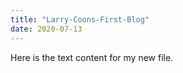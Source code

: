 ```yaml
---
title: "Larry-Coons-First-Blog"
date: 2020-07-13
---
```


Here is the text content for my new file. 
